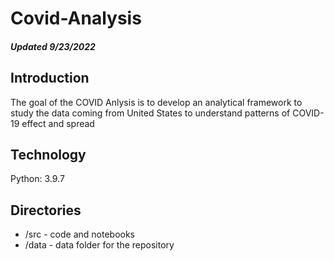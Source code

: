 # Covid-Analysis
#### *Updated 9/23/2022*
## Introduction
The goal of the COVID Anlysis is to develop an analytical framework to study the data coming from United States to understand patterns of COVID-19 effect and spread
## Technology
Python: 3.9.7
## Directories
- /src - code and notebooks
- /data - data folder for the repository
